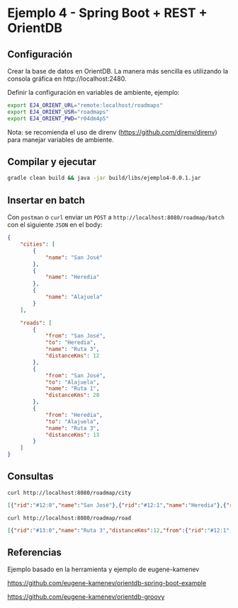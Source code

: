 # Ejemplo 4 - Spring Boot + REST + OrientDB

## Configuración

Crear la base de datos en OrientDB. La manera más sencilla es utilizando la consola gráfica en http://localhost:2480.

Definir la configuración en variables de ambiente, ejemplo:

```bash
export EJ4_ORIENT_URL="remote:localhost/roadmaps"
export EJ4_ORIENT_USR="roadmaps"
export EJ4_ORIENT_PWD="r04dm4p5"
```

Nota: se recomienda el uso de direnv (https://github.com/direnv/direnv) para manejar variables de ambiente.

## Compilar y ejecutar

```bash
gradle clean build && java -jar build/libs/ejemplo4-0.0.1.jar
```

## Insertar en batch

Con `postman` o `curl` enviar un `POST` a `http://localhost:8080/roadmap/batch` con el siguiente `JSON` en el body:

```json
{
    "cities": [
        {
            "name": "San José"
        },
        {
            "name": "Heredia"
        },
        {
            "name": "Alajuela"
        }
    ],

    "roads": [
        {
            "from": "San José",
            "to": "Heredia",
            "name": "Ruta 3",
            "distanceKms": 12
        },
        {
            "from": "San José",
            "to": "Alajuela",
            "name": "Ruta 1",
            "distanceKms": 20
        },
        {
            "from": "Heredia",
            "to": "Alajuela",
            "name": "Ruta 3",
            "distanceKms": 13
        }
    ]
}
```

## Consultas

```
curl http://localhost:8080/roadmap/city
```

```json
[{"rid":"#12:0","name":"San José"},{"rid":"#12:1","name":"Heredia"},{"rid":"#12:2","name":"Alajuela"}]
```

```
curl http://localhost:8080/roadmap/road
```

```json
[{"rid":"#13:0","name":"Ruta 3","distanceKms":12,"from":{"rid":"#12:1","name":"Heredia"},"to":{"rid":"#12:0","name":"San José"}},{"rid":"#13:1","name":"Ruta 1","distanceKms":20,"from":{"rid":"#12:2","name":"Alajuela"},"to":{"rid":"#12:0","name":"San José"}},{"rid":"#13:2","name":"Ruta 3","distanceKms":12,"from":{"rid":"#12:0","name":"San José"},"to":{"rid":"#12:1","name":"Heredia"}},{"rid":"#13:3","name":"Ruta 1","distanceKms":20,"from":{"rid":"#12:0","name":"San José"},"to":{"rid":"#12:2","name":"Alajuela"}},{"rid":"#13:4","name":"Ruta 3","distanceKms":13,"from":{"rid":"#12:1","name":"Heredia"},"to":{"rid":"#12:2","name":"Alajuela"}},{"rid":"#13:5","name":"Ruta 3","distanceKms":13,"from":{"rid":"#12:2","name":"Alajuela"},"to":{"rid":"#12:1","name":"Heredia"}}]
```

## Referencias

Ejemplo basado en la herramienta y ejemplo de eugene-kamenev

https://github.com/eugene-kamenev/orientdb-spring-boot-example

https://github.com/eugene-kamenev/orientdb-groovy